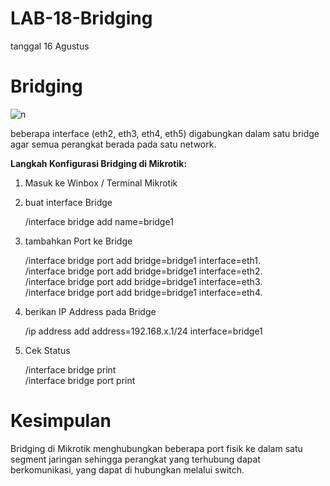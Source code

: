 # LAB-18-Bridging
tanggal 16 Agustus 

# Bridging

![n]() 

beberapa interface (eth2, eth3, eth4, eth5) digabungkan dalam satu bridge 
agar semua perangkat berada pada satu network.


**Langkah Konfigurasi Bridging di Mikrotik:**

1. Masuk ke Winbox / Terminal Mikrotik
2. buat interface Bridge

    /interface bridge add name=bridge1

3. tambahkan Port ke Bridge
   
   /interface bridge port add bridge=bridge1 interface=eth1.   
   /interface bridge port add bridge=bridge1 interface=eth2.     
   /interface bridge port add bridge=bridge1 interface=eth3.     
   /interface bridge port add bridge=bridge1 interface=eth4.     
   
4. berikan IP Address pada Bridge

   /ip address add address=192.168.x.1/24 interface=bridge1

5. Cek Status

   /interface bridge print     
   /interface bridge port print
   

# Kesimpulan
Bridging di Mikrotik menghubungkan beberapa port fisik ke dalam satu segment 
jaringan sehingga perangkat yang terhubung dapat berkomunikasi,
yang dapat di hubungkan melalui switch.
